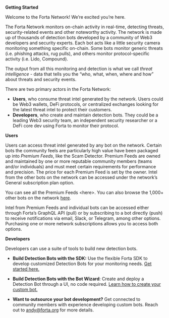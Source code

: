 

**Getting Started**

Welcome to the Forta Network! We’re excited you’re here. 

The Forta Network monitors on-chain activity in real-time, detecting threats, security-related events and other noteworthy activity. The network is made up of thousands of detection bots developed by a community of Web3 developers and security experts. Each bot acts like a little security camera monitoring something specific on-chain. Some bots monitor generic threats (i.e. phishing attacks, rug pulls), and others monitor protocol-specific activity (i.e. Lido, Compound).

The output from all this monitoring and detection is what we call _threat intelligence_ - data that tells you the “who, what, when, where and how” about threats and security events.   

There are two primary actors in the Forta Network:



* **Users**, who consume threat intel generated by the network. Users could be Web3 wallets, DeFi protocols, or centralized exchanges looking for the latest threat intel to protect their customers.  
* **Developers**, who create and maintain detection bots. They could be a leading Web3 security team, an independent security researcher or a DeFi core dev using Forta to monitor their protocol. 

**Users**

Users can access threat intel generated by any bot on the network. Certain bots the community feels are particularly high value have been packaged up into _Premium Feeds_, like the Scam Detector. Premium Feeds are owned and maintained by one or more reputable community members (teams and/or individuals) and must meet certain requirements for performance and precision. The price for each Premium Feed is set by the owner. Intel from the other bots on the network can be accessed under the network’s General subscription plan option.

You can see all the Premium Feeds &lt;here>. You can also browse the 1,000+ other bots on the network [here](https://app.forta.network/).

Intel from Premium Feeds and individual bots can be accessed either through Forta’s GraphQL API (pull) or by subscribing to a bot directly (push) to receive notifications via email, Slack, or Telegram, among other options. Purchasing one or more network subscriptions allows you to access both options. 

**Developers**

Developers can use a suite of tools to build new detection bots. 



* **Build Detection Bots with the SDK:** Use the flexible Forta SDK to develop customized Detection Bots for your monitoring needs. [Get started here.](https://docs.forta.network/en/latest/getting-started/) 

* **Build Detection Bots with the Bot Wizard**: Create and deploy a Detection Bot through a UI, no code required. [Learn how to create your custom bot.](https://docs.forta.network/en/latest/wizard/) 

* **Want to outsource your bot development?** Get connected to community members with experience developing custom bots. Reach out to [andy@forta.org](mailto:andy@forta.org) for more details.